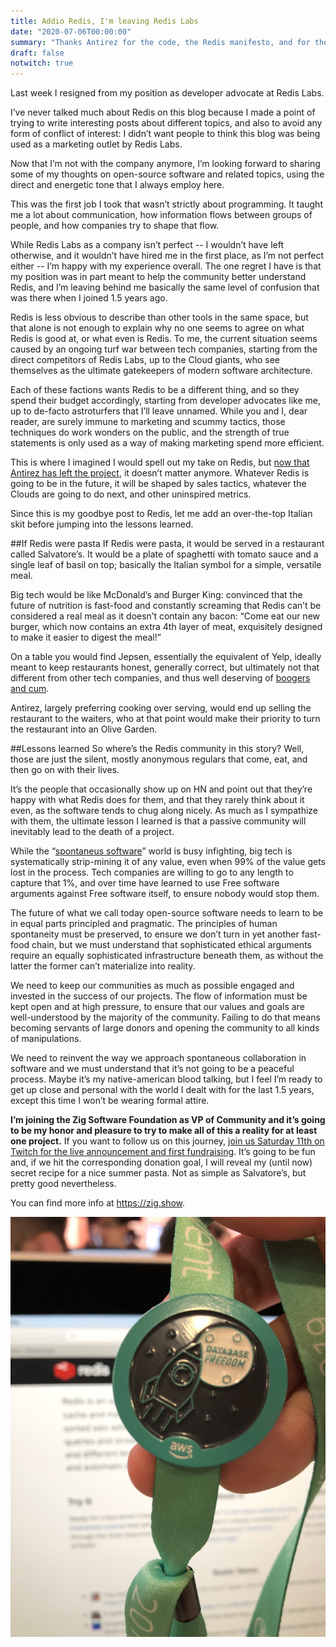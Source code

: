 ```yaml
---
title: Addio Redis, I'm leaving Redis Labs
date: "2020-07-06T00:00:00"
summary: "Thanks Antirez for the code, the Redis manifesto, and for the free karma especially." 
draft: false
notwitch: true
---
```


Last week I resigned from my position as developer advocate at Redis Labs.

I’ve never talked much about Redis on this blog because I made a point of trying to write interesting posts about different topics, and also to avoid any form of conflict of interest: I didn’t want people to think this blog was being used as a marketing outlet by Redis Labs.

Now that I’m not with the company anymore, I’m looking forward to sharing some of my thoughts on open-source software and related topics, using the direct and energetic tone that I always employ here. 

This was the first job I took that wasn’t strictly about programming. It taught me a lot about communication, how information flows between groups of people, and how companies try to shape that flow.

While Redis Labs as a company isn’t perfect -- I wouldn’t have left otherwise, and it wouldn’t have hired me in the first place, as I’m not perfect either -- I’m happy with my experience overall. The one regret I have is that my position was in part meant to help the community better understand Redis, and I’m leaving behind me basically the same level of confusion that was there when I joined 1.5 years ago.

Redis is less obvious to describe than other tools in the same space, but that alone is not enough to explain why no one seems to agree on what Redis is good at, or what even is Redis. To me, the current situation seems caused by an ongoing turf war between tech companies, starting from the direct competitors of Redis Labs, up to the Cloud giants, who see themselves as the ultimate gatekeepers of modern software architecture.

Each of these factions wants Redis to be a different thing, and so they spend their budget accordingly, starting from developer advocates like me, up to de-facto astroturfers that I’ll leave unnamed. While you and I, dear reader, are surely immune to marketing and scummy tactics, those techniques do work wonders on the public, and the strength of true statements is only used as a way of making marketing spend more efficient.

This is where I imagined I would spell out my take on Redis, but [now that Antirez has left the project](http://antirez.com/news/133), it doesn’t matter anymore. Whatever Redis is going to be in the future, it will be shaped by sales tactics, whatever the Clouds are going to do next, and other uninspired metrics.

Since this is my goodbye post to Redis, let me add an over-the-top Italian skit before jumping into the lessons learned.

##If Redis were pasta
If Redis were pasta, it would be served in a restaurant called Salvatore’s. It would be a plate of spaghetti with tomato sauce and a single leaf of basil on top; basically the Italian symbol for a simple, versatile meal. 

Big tech would be like McDonald’s and Burger King: convinced that the future of nutrition is fast-food and constantly screaming that Redis can’t be considered a real meal as it doesn’t contain any bacon: “Come eat our new burger, which now contains an extra 4th layer of meat, exquisitely designed to make it easier to digest the meal!”

On a table you would find Jepsen, essentially the equivalent of Yelp, ideally meant to keep restaurants honest, generally correct, but ultimately not that different from other tech companies, and thus well deserving of [boogers and cum](https://www.youtube.com/watch?v=pDlR_ccnZww).

Antirez, largely preferring cooking over serving, would end up selling the restaurant to the waiters, who at that point would make their priority to turn the restaurant into an Olive Garden.

##Lessons learned 
So where’s the Redis community in this story? Well, those are just the silent, mostly anonymous regulars that come, eat, and then go on with their lives. 

It’s the people that occasionally show up on HN and point out that they’re happy with what Redis does for them, and that they rarely think about it even, as the software tends to chug along nicely. As much as I sympathize with them, the ultimate lesson I learned is that a passive community will inevitably lead to the death of a project.

While the “[spontaneus software](https://news.ycombinator.com/item?id=23690123)” world is busy infighting, big tech is systematically strip-mining it of any value, even when 99% of the value gets lost in the process. Tech companies are willing to go to any length to capture that 1%, and over time have learned to use Free software arguments against Free software itself, to ensure nobody would stop them.

The future of what we call today open-source software needs to learn to be in equal parts principled and pragmatic. The principles of human spontaneity must be preserved, to ensure we don’t turn in yet another fast-food chain, but we must understand that sophisticated ethical arguments require an equally sophisticated infrastructure beneath them, as without the latter the former can’t materialize into reality.

We need to keep our communities as much as possible engaged and invested in the success of our projects. The flow of information must be kept open and at high pressure, to ensure that our values and goals are well-understood by the majority of the community. Failing to do that means becoming servants of large donors and opening the community to all kinds of manipulations.

We need to reinvent the way we approach spontaneous collaboration in software and we must understand that it’s not going to be a peaceful process. Maybe it’s my native-american blood talking, but I feel I’m ready to get up close and personal with the world I dealt with for the last 1.5 years, except this time I won’t be wearing formal attire.

**I’m joining the Zig Software Foundation as VP of Community and it’s going to be my honor and pleasure to try to make all of this a reality for at least one project.** If you want to follow us on this journey, [join us Saturday 11th on Twitch for the live announcement and first fundraising](https://zig.show). It’s going to be fun and, if we hit the corresponding donation goal, I will reveal my (until now) secret recipe for a nice summer pasta. Not as simple as Salvatore’s, but pretty good nevertheless.

You can find more info at https://zig.show.


![A photo I took at the last AWS reinvent.](IMG_5653.jpg "Fuck you AWS.")